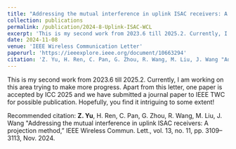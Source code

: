 ```yaml
---
title: "Addressing the mutual interference in uplink ISAC receivers: A projection method"
collection: publications
permalink: /publication/2024-8-Uplink-ISAC-WCL
excerpt: 'This is my second work from 2023.6 till 2025.2. Currently, I am working on this area trying to make more progress. Apart from this letter, one paper is accepted by ICC 2025 and we have submitted a journal paper to IEEE TWC for possible publication.  Hopefully, you find it intriguing to some extent! '
date: 2024-11-08
venue: 'IEEE Wireless Communication Letter'
paperurl: 'https://ieeexplore.ieee.org/document/10663294'
citation: 'Z. Yu, H. Ren, C. Pan, G. Zhou, R. Wang, M. Liu, J. Wang "Addressing the mutual interference in uplink ISAC receivers: A projection method,” IEEE Wireless Commun. Lett., vol. 13, no. 11, pp. 3109–3113, Nov. 2024.'
---
```

This is my second work from 2023.6 till 2025.2. Currently, I am working on this area trying to make more progress. Apart from this letter, one paper is accepted by ICC 2025 and we have submitted a journal paper to IEEE TWC for possible publication.  Hopefully, you find it intriguing to some extent! 

<!-- [Download paper here](http://academicpages.github.io/files/Uplink_ISAC_WCL.pdf) -->

Recommended citation: **Z. Yu**, H. Ren, C. Pan, G. Zhou, R. Wang, M. Liu, J. Wang "Addressing the mutual interference in uplink ISAC receivers: A projection method,” IEEE Wireless Commun. Lett., vol. 13, no. 11, pp. 3109–3113, Nov. 2024.
